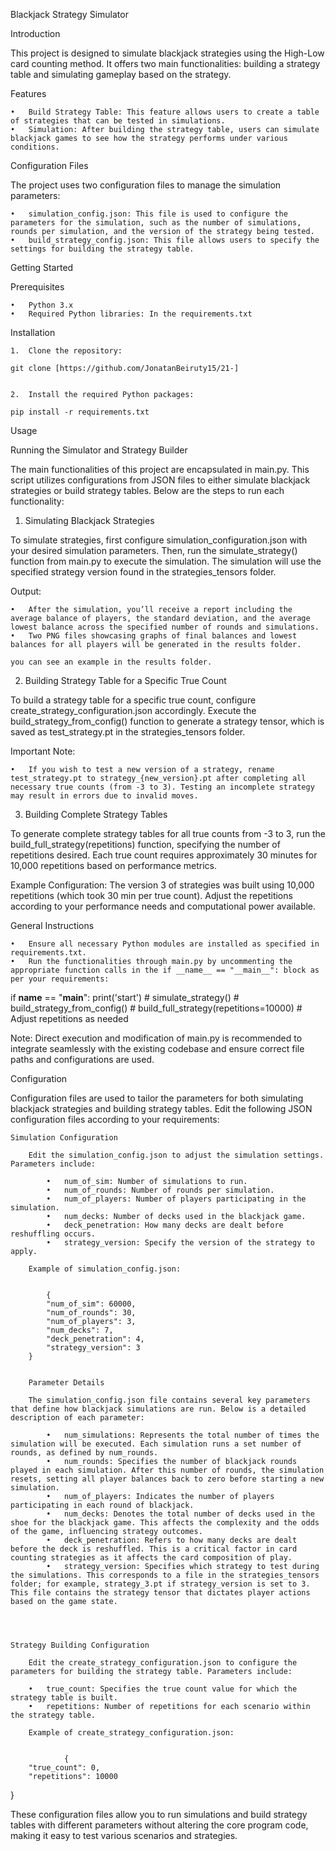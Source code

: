 Blackjack Strategy Simulator

Introduction

This project is designed to simulate blackjack strategies using the High-Low card counting method. It offers two main functionalities: building a strategy table and simulating gameplay based on the strategy.

Features

	•	Build Strategy Table: This feature allows users to create a table of strategies that can be tested in simulations.
	•	Simulation: After building the strategy table, users can simulate blackjack games to see how the strategy performs under various conditions.

Configuration Files

The project uses two configuration files to manage the simulation parameters:

	•	simulation_config.json: This file is used to configure the parameters for the simulation, such as the number of simulations, rounds per simulation, and the version of the strategy being tested.
	•	build_strategy_config.json: This file allows users to specify the settings for building the strategy table.

Getting Started

Prerequisites

	•	Python 3.x
	•	Required Python libraries: In the requirements.txt

Installation

	1.	Clone the repository:

    git clone [https://github.com/JonatanBeiruty15/21-]


    2.	Install the required Python packages:

    pip install -r requirements.txt



Usage

Running the Simulator and Strategy Builder

The main functionalities of this project are encapsulated in main.py. This script utilizes configurations from JSON files to either simulate blackjack strategies or build strategy tables. Below are the steps to run each functionality:

1. Simulating Blackjack Strategies

To simulate strategies, first configure simulation_configuration.json with your desired simulation parameters. Then, run the simulate_strategy() function from main.py to execute the simulation. The simulation will use the specified strategy version found in the strategies_tensors folder.

Output:

	•	After the simulation, you’ll receive a report including the average balance of players, the standard deviation, and the average lowest balance across the specified number of rounds and simulations.
	•	Two PNG files showcasing graphs of final balances and lowest balances for all players will be generated in the results folder.

    you can see an example in the results folder.

2. Building Strategy Table for a Specific True Count

To build a strategy table for a specific true count, configure create_strategy_configuration.json accordingly. Execute the build_strategy_from_config() function to generate a strategy tensor, which is saved as test_strategy.pt in the strategies_tensors folder.

Important Note:

	•	If you wish to test a new version of a strategy, rename test_strategy.pt to strategy_{new_version}.pt after completing all necessary true counts (from -3 to 3). Testing an incomplete strategy may result in errors due to invalid moves.

3. Building Complete Strategy Tables

To generate complete strategy tables for all true counts from -3 to 3, run the build_full_strategy(repetitions) function, specifying the number of repetitions desired. Each true count requires approximately 30 minutes for 10,000 repetitions based on performance metrics.

Example Configuration:
The version 3 of strategies was built using 10,000 repetitions (which took 30 min per true count). Adjust the repetitions according to your performance needs and computational power available.

General Instructions

	•	Ensure all necessary Python modules are installed as specified in requirements.txt.
	•	Run the functionalities through main.py by uncommenting the appropriate function calls in the if __name__ == "__main__": block as per your requirements:


if __name__ == "__main__":
    print('start')
    # simulate_strategy()
    # build_strategy_from_config()
    # build_full_strategy(repetitions=10000)  # Adjust repetitions as needed


Note: Direct execution and modification of main.py is recommended to integrate seamlessly with the existing codebase and ensure correct file paths and configurations are used.



Configuration

Configuration files are used to tailor the parameters for both simulating blackjack strategies and building strategy tables. Edit the following JSON configuration files according to your requirements:

    Simulation Configuration

        Edit the simulation_config.json to adjust the simulation settings. Parameters include:

            •	num_of_sim: Number of simulations to run.
            •	num_of_rounds: Number of rounds per simulation.
            •	num_of_players: Number of players participating in the simulation.
            •	num_decks: Number of decks used in the blackjack game.
            •	deck_penetration: How many decks are dealt before reshuffling occurs.
            •	strategy_version: Specify the version of the strategy to apply.

        Example of simulation_config.json:


            {
            "num_of_sim": 60000,
            "num_of_rounds": 30,
            "num_of_players": 3,
            "num_decks": 7,
            "deck_penetration": 4,
            "strategy_version": 3
        }


        Parameter Details

        The simulation_config.json file contains several key parameters that define how blackjack simulations are run. Below is a detailed description of each parameter:

            •	num_simulations: Represents the total number of times the simulation will be executed. Each simulation runs a set number of rounds, as defined by num_rounds.
            •	num_rounds: Specifies the number of blackjack rounds played in each simulation. After this number of rounds, the simulation resets, setting all player balances back to zero before starting a new simulation.
            •	num_of_players: Indicates the number of players participating in each round of blackjack.
            •	num_decks: Denotes the total number of decks used in the shoe for the blackjack game. This affects the complexity and the odds of the game, influencing strategy outcomes.
            •	deck_penetration: Refers to how many decks are dealt before the deck is reshuffled. This is a critical factor in card counting strategies as it affects the card composition of play.
            •	strategy_version: Specifies which strategy to test during the simulations. This corresponds to a file in the strategies_tensors folder; for example, strategy_3.pt if strategy_version is set to 3. This file contains the strategy tensor that dictates player actions based on the game state.




    Strategy Building Configuration

        Edit the create_strategy_configuration.json to configure the parameters for building the strategy table. Parameters include:

        •	true_count: Specifies the true count value for which the strategy table is built.
        •	repetitions: Number of repetitions for each scenario within the strategy table.

        Example of create_strategy_configuration.json:


                {
        "true_count": 0,
        "repetitions": 10000
}




These configuration files allow you to run simulations and build strategy tables with different parameters without altering the core program code, making it easy to test various scenarios and strategies.